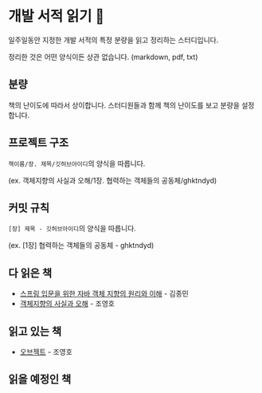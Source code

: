 # 개발 서적 읽기 📖

일주일동안 지정한 개발 서적의 특정 분량을 읽고 정리하는 스터디입니다.

정리한 것은 어떤 양식이든 상관 없습니다. (markdown, pdf, txt)

## 분량

책의 난이도에 따라서 상이합니다. 스터디원들과 함께 책의 난이도를 보고 분량을 설정합니다.

## 프로젝트 구조

`책이름/장. 제목/깃허브아이디`의 양식을 따릅니다.

(ex. 객체지향의 사실과 오해/1장. 협력하는 객체들의 공동체/ghktndyd)

## 커밋 규칙

`[장] 제목 - 깃허브아이디`의 양식을 따릅니다.

(ex. [1장] 협력하는 객체들의 공동체 - ghktndyd)

## 다 읽은 책

- [스프링 입문을 위한 자바 객체 지향의 원리와 이해](https://product.kyobobook.co.kr/detail/S000001628116) - 김종민
- [객체지향의 사실과 오해](https://product.kyobobook.co.kr/detail/S000001628109) - 조영호

## 읽고 있는 책

- [오브젝트](https://product.kyobobook.co.kr/detail/S000001766367) - 조영호

## 읽을 예정인 책

